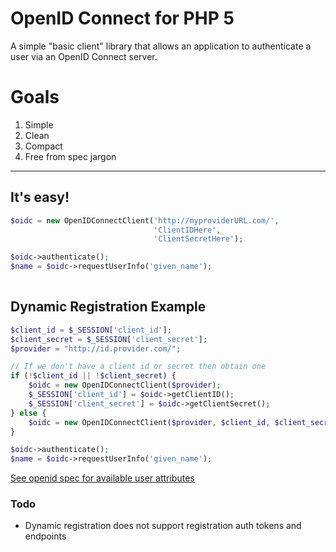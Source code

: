 OpenID Connect for PHP 5
========================
A simple "basic client" library that allows an application to authenticate a user via an OpenID Connect server.

# Goals #
 1. Simple
 2. Clean
 3. Compact
 4. Free from spec jargon

----------

## It's easy! ##

```php
$oidc = new OpenIDConnectClient('http://myproviderURL.com/',
                                'ClientIDHere',
                                'ClientSecretHere');

$oidc->authenticate();
$name = $oidc->requestUserInfo('given_name');
                                 
```

## Dynamic Registration Example ##

```php
$client_id = $_SESSION['client_id'];
$client_secret = $_SESSION['client_secret'];
$provider = "http://id.provider.com/";

// If we don't have a client id or secret then obtain one
if (!$client_id || !$client_secret) {
    $oidc = new OpenIDConnectClient($provider);
    $_SESSION['client_id'] = $oidc->getClientID();
    $_SESSION['client_secret'] = $oidc->getClientSecret();
} else {
    $oidc = new OpenIDConnectClient($provider, $client_id, $client_secret);
}

$oidc->authenticate();
$name = $oidc->requestUserInfo('given_name');
```


[See openid spec for available user attributes][1]


  [1]: http://openid.net/specs/openid-connect-basic-1_0-15.html#id_res
  
### Todo ###
- Dynamic registration does not support registration auth tokens and endpoints
